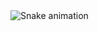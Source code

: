 <img src="https://raw.githubusercontent.com/larocqueg/larocqueg/output/snake.svg" alt="Snake animation" />

###
